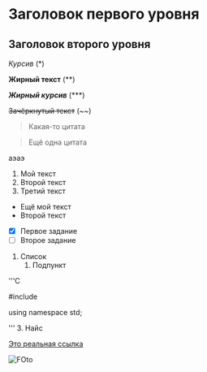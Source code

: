 # Заголовок первого уровня #

## Заголовок второго уровня ##

*Курсив* (*)

**Жирный текст** (**)

***Жирный курсив*** (***)

~~Зачёркнутый текст~~ (~~)

> Какая-то цитата

> Ещё одна цитата

аэаэ

1. Мой текст
2. Второй текст
3. Третий текст

* Ещё мой текст
* Второй текст

- [x] Первое задание
- [ ] Второе задание

1. Список
   1. Подпункт
  
'''C

#include <iostream>

using namespace std;

'''
   3. Найс

[Это реальная ссылка](https://www.youtube.com)

![FOto]('https://p2.zoon.ru/preview/5rDOIpSWa7P1tA3gU3jYNA/2400x1500x75/1/5/b/original_58e2d72340c08891708ca9d9_6263b0bb833222.16063227.jpg')
